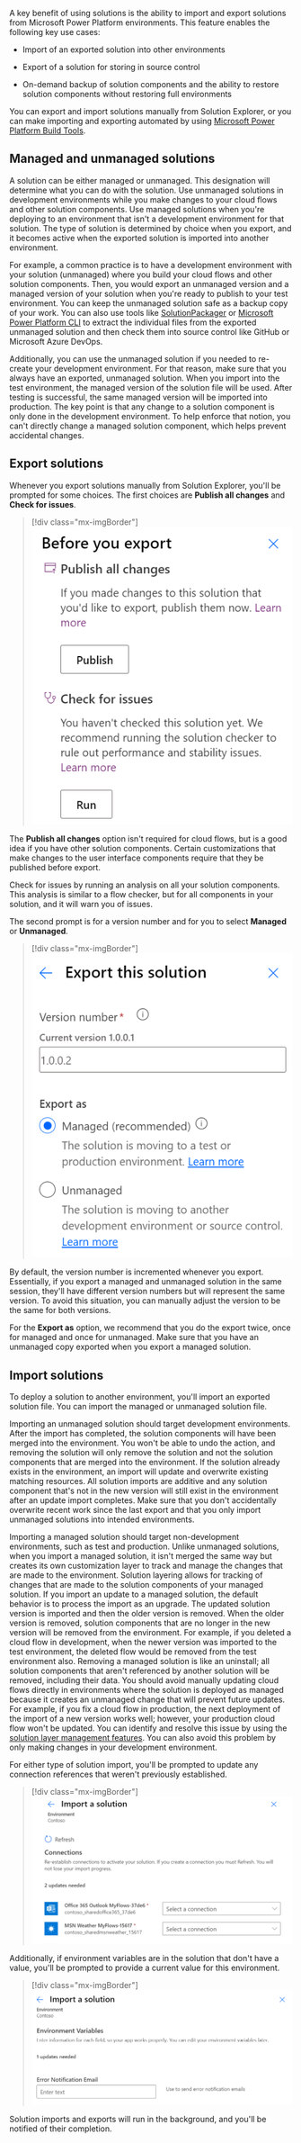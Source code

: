 A key benefit of using solutions is the ability to import and export solutions from Microsoft Power Platform environments. This feature enables the following key use cases:

-   Import of an exported solution into other environments

-   Export of a solution for storing in source control

-   On-demand backup of solution components and the ability to restore solution components without restoring full environments

You can export and import solutions manually from Solution Explorer, or you can make importing and exporting automated by using [Microsoft Power Platform Build Tools](/power-platform/alm/devops-build-tools/?azure-portal=true).

## Managed and unmanaged solutions

A solution can be either managed or unmanaged. This designation will determine what you can do with the solution. Use unmanaged solutions in development environments while you make changes to your cloud flows and other solution components. Use managed solutions when you're deploying to an environment that isn't a development environment for that solution. The type of solution is determined by choice when you export, and it becomes active when the exported solution is imported into another environment.

For example, a common practice is to have a development environment with your solution (unmanaged) where you build your cloud flows and other solution components. Then, you would export an unmanaged version and a managed version of your solution when you're ready to publish to your test environment. You can keep the unmanaged solution safe as a backup copy of your work. You can also use tools like [SolutionPackager](/power-platform/alm/solution-packager-tool/?azure-portal=true) or [Microsoft Power Platform CLI](/power-apps/developer/common-data-service/powerapps-cli/?azure-portal=true) to extract the individual files from the exported unmanaged solution and then check them into source control like GitHub or Microsoft Azure DevOps. 

Additionally, you can use the unmanaged solution if you needed to re-create your development environment. For that reason, make sure that you always have an exported, unmanaged solution. When you import into the test environment, the managed version of the solution file will be used. After testing is successful, the same managed version will be imported into production. The key point is that any change to a solution component is only done in the development environment. To help enforce that notion, you can't directly change a managed solution component, which helps prevent accidental changes.

## Export solutions

Whenever you export solutions manually from Solution Explorer, you'll be prompted for some choices. The first choices are **Publish all changes** and **Check for issues**.

> [!div class="mx-imgBorder"]
> ![Screenshot of the Before you export options.](../media/before-export.png)

The **Publish all changes** option isn't required for cloud flows, but is a good idea if you have other solution components. Certain customizations that make changes to the user interface components require that they be published before export.

Check for issues by running an analysis on all your solution components. This analysis is similar to a flow checker, but for all components in your solution, and it will warn you of issues. 

The second prompt is for a version number and for you to select **Managed** or **Unmanaged**.

> [!div class="mx-imgBorder"]
> ![Screenshot of the Version number and Export as options in the Export this solution prompt.](../media/export-solution.png)

By default, the version number is incremented whenever you export. Essentially, if you export a managed and unmanaged solution in the same session, they'll have different version numbers but will represent the same version. To avoid this situation, you can manually adjust the version to be the same for both versions.

For the **Export as** option, we recommend that you do the export twice, once for managed and once for unmanaged. Make sure that you have an unmanaged copy exported when you export a managed solution.

## Import solutions

To deploy a solution to another environment, you'll import an exported solution file. You can import the managed or unmanaged solution file.

Importing an unmanaged solution should target development environments. After the import has completed, the solution components will have been merged into the environment. You won't be able to undo the action, and removing the solution will only remove the solution and not the solution components that are merged into the environment. If the solution already exists in the environment, an import will update and overwrite existing matching resources. All solution imports are additive and any solution component that's not in the new version will still exist in the environment after an update import completes. Make sure that you don't accidentally overwrite recent work since the last export and that you only import unmanaged solutions into intended environments.

Importing a managed solution should target non-development environments, such as test and production. Unlike unmanaged solutions, when you import a managed solution, it isn't merged the same way but creates its own customization layer to track and manage the changes that are made to the environment. Solution layering allows for tracking of changes that are made to the solution components of your managed solution. If you import an update to a managed solution, the default behavior is to process the import as an upgrade. The updated solution version is imported and then the older version is removed. When the older version is removed, solution components that are no longer in the new version will be removed from the environment. For example, if you deleted a cloud flow in development, when the newer version was imported to the test environment, the deleted flow would be removed from the test environment also. Removing a managed solution is like an uninstall; all solution components that aren't referenced by another solution will be removed, including their data. You should avoid manually updating cloud flows directly in environments where the solution is deployed as managed because it creates an unmanaged change that will prevent future updates. For example, if you fix a cloud flow in production, the next deployment of the import of a new version works well; however, your production cloud flow won't be updated. You can identify and resolve this issue by using the [solution layer management features](/power-apps/maker/data-platform/solution-layers/?azure-portal=true). You can also avoid this problem by only making changes in your development environment.

For either type of solution import, you'll be prompted to update any connection references that weren't previously established.

> [!div class="mx-imgBorder"]
> ![Screenshot of setting connection references to connection during import.](../media/connections.png)

Additionally, if environment variables are in the solution that don't have a value, you'll be prompted to provide a current value for this environment.

> [!div class="mx-imgBorder"]
> ![Screenshot of the Import a solution environment variables.](../media/import-solution-variables.png)

Solution imports and exports will run in the background, and you'll be notified of their completion.

